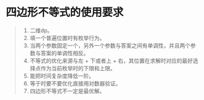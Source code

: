 # 四边形不等式的使用要求

> 1. 二维dp。
> 2. 填一个普遍位置时有枚举行为。
> 3. 当两个参数固定一个，另外一个参数与答案之间有单调性，并且两个参数与答案的单调性相反。
> 4. 不等式的优化来源与左 + 下或者上 + 右，其位置在求解时对应的最好选择点作为当前枚举时的下限和上限。
> 5. 能把时间复杂度降低一阶。
> 6. 等于时要不要优化直接用对数器验证。
> 7. 四边形不等式不一定是最优解。
